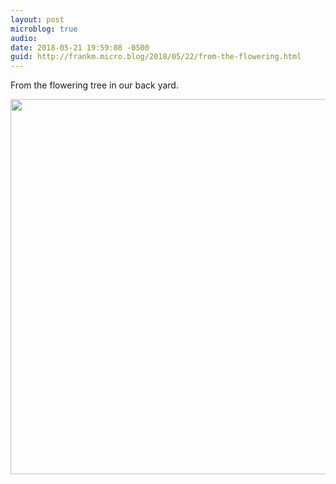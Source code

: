 ```yaml
---
layout: post
microblog: true
audio: 
date: 2018-05-21 19:59:08 -0500
guid: http://frankm.micro.blog/2018/05/22/from-the-flowering.html
---
```

From the flowering tree in our back yard. 

<img src="http://frankmcpherson.blog/uploads/2018/c72bc366bf.jpg" width="600" height="600" />
